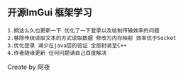 ## 开源ImGui 框架学习 
    1.搁这么久也更新一下 优化了一下登录以及绘制传输效率的问题
    2.移除传统读取文本的方式读取数据 修改为内存映射 效率优于Socket 
    3.优化登录 减少在java层的验证 全部封装至C++
    4.作者随缘更新 任何问题请自己百度解决
Create by 阿夜 